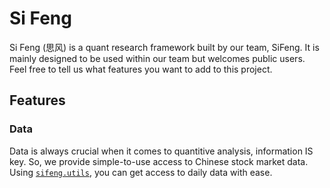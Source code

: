 # Si Feng

Si Feng (思风) is a quant research framework built by our team, SiFeng. It is mainly designed to be used within our team but welcomes public users. Feel free to tell us what features you want to add to this project.

## Features

### Data

Data is always crucial when it comes to quantitive analysis, information IS key. So, we provide simple-to-use access to Chinese stock market data. Using [`sifeng.utils`](api-reference/sifeng.fetcher/README.md), you can get access to daily data with ease.
